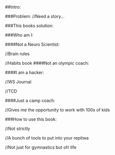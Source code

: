 ##Intro:

###Problem:
//Need a story...

###This books solution:


###Who am I:

####Not a Neuro Scientist:

//Brain rules

//Habits book
####Not an olympic coach:



####I am a hacker:

//WS Journal

//TCD

####Just a camp coach:

//Gives me the opportunity to work with 100s of kids



###How to use this book:

//Not strictly

//A bunch of tools to put into your repitwa

//Not just for gymnastics but ofr life